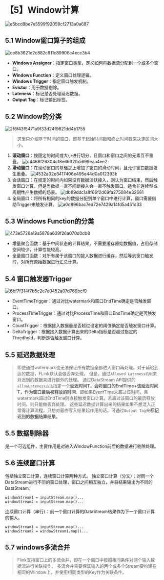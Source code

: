 # 【5】Window计算
![e5bcd8be7e5599f92059cf2713a0a687](【5】Window计算.resources/event_processing_time.png)
## 5.1 Window窗口算子的组成
![ce8b3621e2c882c811c89906c4ecc3b4](【5】Window计算.resources/F7BC57C8-7F88-4389-A0B4-6C6BFFE6FED3.png)
- **Windows Assigner**：指定窗口类型，定义如何将数据流分配到一个或多个窗口。
- **Windows Function**：定义窗口处理逻辑。
- **Windows Trigger**：指定窗口触发机制。
- **Evictor**：用于数据剔除。
- **Lateness**：标记是否处理延迟数据。
- **Output Tag**：标记输出标签。

## 5.2 Window的分类
![2f6f43f5471a9f33d24f9821dd4b1755](【5】Window计算.resources/F686DCFB-E29C-48AF-8FD8-D1EAE6ACFCFD.png)
> 这里只介绍基于时间的窗口，即基于起始时间戳和终止时间戳来决定区间大小。

1. **滚动窗口**：按固定的时间或大小进行切分，且窗口和窗口之间的元素互不重叠。
![c4468f26304c18e6632fb5699eaa4ee2](【5】Window计算.resources/tumbling-windows.png)
2. **滑动窗口**：在滚动窗口的基础之上增加了窗口的滑动时间，且允许窗口数据发生重叠。
![4532a02e8417406e495e44d0a012393b](【5】Window计算.resources/sliding-windows.png)
3. 会话窗口：在规定的时间内如果没有数据活跃接入，则认为窗口结束，然后触发窗口计算。但是当数据一直不间断接入会一直不触发窗口。适合非连续型或周期性产生数据的场景。
![db89ddc1a8f66f2d69fa275084e32681](【5】Window计算.resources/session-windows.png)
4. 全局窗口：将所有相同的key的数据分配到单个窗口中进行计算，窗口需要借助Trigger来触发计算。
![a0d896bac7ed72e7429a14fd5a451d33](【5】Window计算.resources/non-windowed.png)


## 5.3 Windows Function的分类
![473e5726a19a5878a639f26a070d0db8](【5】Window计算.resources/6DABFB35-380D-487F-B366-4B1D203E592B.png)
- 增量聚合函数：基于中间状态的计算结果，不需要缓存原始数据值，占用存储空间较少，计算性能较高。
- 全量窗口函数：对所有属于该窗口的接入数据进行缓存，然后等到窗口触发时，对所有原始数据进行汇总计算。

## 5.4 窗口触发器Trigger
![6bf7f314f7b5c2e7e0452a07d769bcf9](【5】Window计算.resources/A8C1ED24-DD35-496D-A381-E835E8543C88.png)
- EventTimeTrigger：通过对比watermark和窗口EndTime确定是否触发窗口。
- ProcessTimeTrigger：通过对比ProcessTime和窗口EndTime确定是否触发窗口。
- CountTrigger：根据接入数据量是否超过设定的阈值确定是否触发窗口计算。
- DeltaTrigger：根据接入数据计算出来的Delta指标是否超过指定的Thredhold，判断是否触发窗口计算。

## 5.5 延迟数据处理
> 即使通过watermark也无法保证所有数据全部进入窗口再处理。对于延迟到达的数据，FLink默认会做丢弃处理。
> 但是，通过`Allowed Lateness机制`来对迟到的数据来进行额外的处理。
> 通过DataStream API提供的`allowLateness方法`指定一个**延迟时间T，会将窗口的EndTime+该延迟时间T，作为窗口最后被释放的时间**。即如果EventTime未超过该时间，且watermark超过EndTime则直接触发窗口计算。若超过该窗口的最后释放时间，则只能做丢弃处理。
> 这些延迟数据计算出来的结果如果不想混入正常得计算流程，只想对最终写入结果起作用的话，可通过`Output Tag`来**标记迟到的数据结算结果**。

## 5.5 数据剔除器
是一个可选组件，主要作用是对进入WindowFunction前后的数据进行剔除处理。


## 5.6 连续窗口计算
包括独立窗口计算，连续窗口计算两种方式。
独立窗口计算（分叉）：对同一个DataStream进行不同的窗口处理，窗口之间相互独立，并将结果输出为不同的DataStream。
```
windowStream1 = inputStream.map()...
windowStream2 = inputStream.map()...
```
连续窗口计算（串行）：前一个窗口计算的DataStream结果作为下一个窗口计算的输入。
```
windowStream1 = inputStream.map()...
windowStream2 = windowStream1.map()...
```

## 5.7 windows多流合并
> Flink支持窗口上的多流合并，即在一个窗口中按照相同条件对两个输入数据流进行关联操作。
> 多流合并需要保证输入的两个或多个Stream要构建在相同的Window上，并使用相同类型的Key作为关联条件。